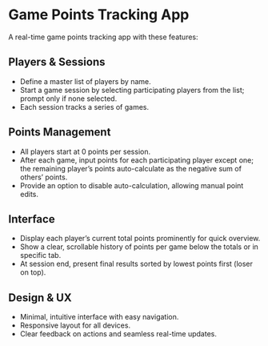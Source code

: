 
# Game Points Tracking App

A real-time game points tracking app with these features:

## Players & Sessions

- Define a master list of players by name.
- Start a game session by selecting participating players from the list; prompt only if none selected.
- Each session tracks a series of games.

## Points Management
- All players start at 0 points per session.
- After each game, input points for each participating player except one; the remaining player’s points auto-calculate as the negative sum of others’ points.
- Provide an option to disable auto-calculation, allowing manual point edits.

## Interface

- Display each player’s current total points prominently for quick overview.
- Show a clear, scrollable history of points per game below the totals or in specific tab.
- At session end, present final results sorted by lowest points first (loser on top).

## Design & UX

- Minimal, intuitive interface with easy navigation.
- Responsive layout for all devices.
- Clear feedback on actions and seamless real-time updates.